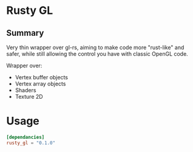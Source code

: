 # Rusty GL

## Summary

Very thin wrapper over gl-rs, aiming to make code more "rust-like" and safer, while still allowing the control you have with classic OpenGL code.

Wrapper over:

* Vertex buffer objects
* Vertex array objects
* Shaders
* Texture 2D

# Usage
```toml
[dependancies]
rusty_gl = "0.1.0"
```